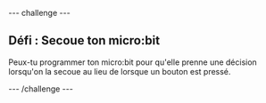 --- challenge ---
## Défi : Secoue ton micro:bit
Peux-tu programmer ton micro:bit pour qu'elle prenne une décision lorsqu'on la secoue au lieu de lorsque un bouton est pressé.



--- /challenge ---